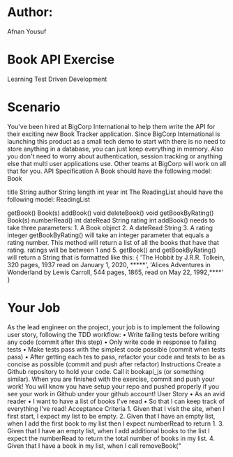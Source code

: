 
# Author: 
Afnan Yousuf



# Book API Exercise
Learning Test Driven Development

# Scenario
You've been hired at BigCorp International to help them write the API for their exciting new Book Tracker application. Since BigCorp International is launching this product as a small tech demo to start with there is no need to store anything in a database, you can just keep everything in memory. Also you don't need to worry about authentication, session tracking or anything else that multi user applications use. Other teams at BigCorp will work on all that for you.
API Specification
A Book should have the following model:
Book

title
String
author
String
length
int
year
int
The ReadingList should have the following model:
ReadingList

getBook()
Book(s)
addBook()
void
deleteBook()
void
getBookByRating()
Book(s)
numberRead()
int
dateRead
String
rating
int
addBook() needs to take three parameters:
    1. A Book object
    2. A dateRead String
    3. A rating integer
getBookByRating() will take an integer parameter that equals a rating number. This method will return a list of all the books that have that rating.
ratings will be between 1 and 5.
getBook() and getBookByRating() will return a String that is formatted like this:
{
    'The Hobbit by J.R.R. Tolkein, 320 pages, 1937 read on January 1, 2020, *****',
    'Alices Adventures in Wonderland by Lewis Carroll, 544 pages, 1865, read on May 22, 1992,****'
}

# Your Job
As the lead engineer on the project, your job is to implement the following user story, following the TDD workflow:
    • Write failing tests before writing any code (commit after this step)
    • Only write code in response to failing tests
    • Make tests pass with the simplest code possible (commit when tests pass)
    • After getting each tes to pass, refactor your code and tests to be as concise as possible (commit and push after refactor)
Instructions
Create a Github repository to hold your code.  Call it bookapi_js (or something similar).
When you are finished with the exercise, commit and push your work!
You will know you have setup your repo and pushed properly if you see your work in Github under your github account!
User Story
    • As an avid reader
    • I want to have a list of books I've read
    • So that I can keep track of everything I've read!
Acceptance Criteria
    1. Given that I visit the site, when I first start, I expect my list to be empty.
    2. Given that I have an empty list, when I add the first book to my list then I expect numberRead to return 1.
    3. Given that I have an empty list, when I add additional books to the list I expect the numberRead to return the total number of books in my list.
    4. Given that I have a book in my list, when I call removeBook("<title>") with "title" representing the title of my book that I want to delete, then when I call getBooks() the book I deleted should no longer be there.
    5. Given that I have an empty list, when I add a new book I expect getBooks() to return a list of books that includes the book I added.
    6. Given when I call getBooksByRating(), I should return a list of books that all have that rating.
